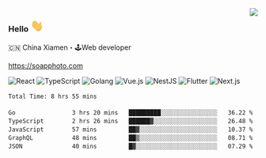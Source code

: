 <img align="right" src="https://github-readme-stats.vercel.app/api?username=yiiu&show_icons=false&bg_color=30,e96443,904e95&title_color=fff&text_color=fff" />

### Hello <img src="https://raw.githubusercontent.com/ABSphreak/ABSphreak/master/gifs/Hi.gif" width="26px" />
 
🇨🇳 China Xiamen・🕹Web developer

https://soapphoto.com

<p align="left"><img src="https://cdn.svgporn.com/logos/react.svg" alt="React" width="32" height="32"/> <img src="https://cdn.svgporn.com/logos/typescript-icon.svg" alt="TypeScript" width="32" height="32"/> <img src="https://cdn.svgporn.com/logos/gopher.svg" alt="Golang" width="32" height="32"/> <img src="https://cdn.svgporn.com/logos/vue.svg" alt="Vue.js" width="32" height="32"/> <img src="https://cdn.svgporn.com/logos/nestjs.svg" alt="NestJS" width="32" height="32"/> <img src="https://cdn.svgporn.com/logos/flutter.svg" alt="Flutter" width="32" height="32"/> <img src="https://cdn.svgporn.com/logos/nextjs-icon.svg" alt="Next.js" width="32" height="32"/></p>


<!--START_SECTION:waka-->

```txt
Total Time: 8 hrs 55 mins

Go                3 hrs 20 mins   █████████░░░░░░░░░░░░░░░░   36.22 %
TypeScript        2 hrs 26 mins   ██████▓░░░░░░░░░░░░░░░░░░   26.48 %
JavaScript        57 mins         ██▓░░░░░░░░░░░░░░░░░░░░░░   10.37 %
GraphQL           48 mins         ██▒░░░░░░░░░░░░░░░░░░░░░░   08.71 %
JSON              40 mins         █▓░░░░░░░░░░░░░░░░░░░░░░░   07.29 %
```

<!--END_SECTION:waka-->
